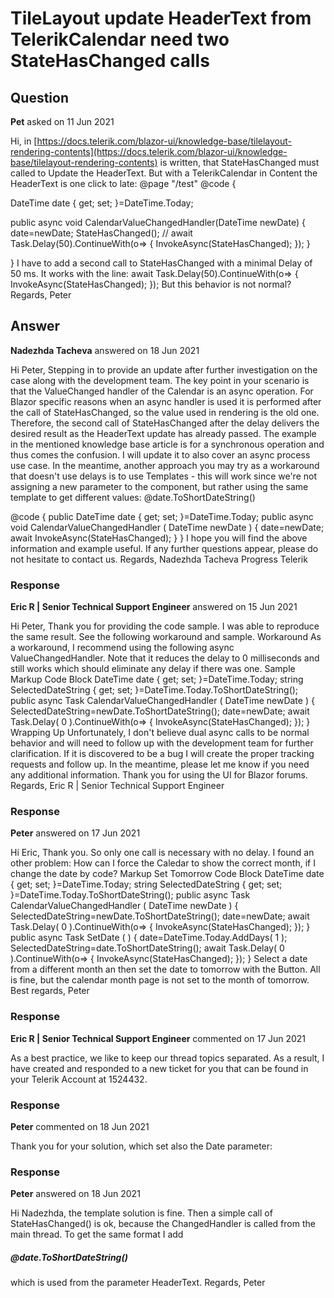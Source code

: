 # TileLayout update HeaderText from TelerikCalendar need two StateHasChanged calls

## Question

**Pet** asked on 11 Jun 2021

Hi, in [https://docs.telerik.com/blazor-ui/knowledge-base/tilelayout-rendering-contents](https://docs.telerik.com/blazor-ui/knowledge-base/tilelayout-rendering-contents) is written, that StateHasChanged must called to Update the HeaderText. But with a TelerikCalendar in Content the HeaderText is one click to late: @page "/test" <TelerikTileLayout> <TileLayoutItems> <TileLayoutItem HeaderText="@date.ToShortDateString()"> <Content> <TelerikCalendar Value="@date" ValueChanged="@CalendarValueChangedHandler" /> </Content> </TileLayoutItem> </TileLayoutItems> </TelerikTileLayout> @code {

DateTime date { get; set; }=DateTime.Today;

public async void CalendarValueChangedHandler(DateTime newDate)
{
date=newDate;
StateHasChanged();
// await Task.Delay(50).ContinueWith(o=> { InvokeAsync(StateHasChanged); });
}

} I have to add a second call to StateHasChanged with a minimal Delay of 50 ms. It works with the line: await Task.Delay(50).ContinueWith(o=> { InvokeAsync(StateHasChanged); }); But this behavior is not normal? Regards, Peter

## Answer

**Nadezhda Tacheva** answered on 18 Jun 2021

Hi Peter, Stepping in to provide an update after further investigation on the case along with the development team. The key point in your scenario is that the ValueChanged handler of the Calendar is an async operation. For Blazor specific reasons when an async handler is used it is performed after the call of StateHasChanged, so the value used in rendering is the old one. Therefore, the second call of StateHasChanged after the delay delivers the desired result as the HeaderText update has already passed. The example in the mentioned knowledge base article is for a synchronous operation and thus comes the confusion. I will update it to also cover an async process use case. In the meantime, another approach you may try as a workaround that doesn't use delays is to use Templates - this will work since we're not assigning a new parameter to the component, but rather using the same template to get different values: <TelerikTileLayout>
<TileLayoutItems>
<TileLayoutItem>
<HeaderTemplate>
@date.ToShortDateString()
</HeaderTemplate>
<Content>
<TelerikCalendar Value="@date" ValueChanged="@CalendarValueChangedHandler"></TelerikCalendar>
</Content>
</TileLayoutItem>
</TileLayoutItems>
</TelerikTileLayout>

@code { public DateTime date { get; set; }=DateTime.Today; public async void CalendarValueChangedHandler ( DateTime newDate ) {
date=newDate; await InvokeAsync(StateHasChanged);
}
} I hope you will find the above information and example useful. If any further questions appear, please do not hesitate to contact us. Regards, Nadezhda Tacheva Progress Telerik

### Response

**Eric R | Senior Technical Support Engineer** answered on 15 Jun 2021

Hi Peter, Thank you for providing the code sample. I was able to reproduce the same result. See the following workaround and sample. Workaround As a workaround, I recommend using the following async ValueChangedHandler. Note that it reduces the delay to 0 milliseconds and still works which should eliminate any delay if there was one. Sample Markup <TelerikTileLayout> <TileLayoutItems> <TileLayoutItem HeaderText="@SelectedDateString"> <Content> <TelerikCalendar Value="@date" ValueChanged="@CalendarValueChangedHandler" /> </Content> </TileLayoutItem> </TileLayoutItems> </TelerikTileLayout> Code Block DateTime date { get; set; }=DateTime.Today; string SelectedDateString { get; set; }=DateTime.Today.ToShortDateString(); public async Task CalendarValueChangedHandler ( DateTime newDate ) {
SelectedDateString=newDate.ToShortDateString();
date=newDate; await Task.Delay( 0 ).ContinueWith(o=> { InvokeAsync(StateHasChanged); });
} Wrapping Up Unfortunately, I don't believe dual async calls to be normal behavior and will need to follow up with the development team for further clarification. If it is discovered to be a bug I will create the proper tracking requests and follow up. In the meantime, please let me know if you need any additional information. Thank you for using the UI for Blazor forums. Regards, Eric R | Senior Technical Support Engineer

### Response

**Peter** answered on 17 Jun 2021

Hi Eric, Thank you. So only one call is necessary with no delay. I found an other problem: How can I force the Caledar to show the correct month, if I change the date by code? Markup <TelerikTileLayout> <TileLayoutItems> <TileLayoutItem HeaderText="@SelectedDateString"> <Content> <TelerikCalendar Value="@date" ValueChanged="@CalendarValueChangedHandler" /> </Content> </TileLayoutItem> </TileLayoutItems> </TelerikTileLayout> <TelerikButton OnClick="SetDate"> Set Tomorrow </TelerikButton> Code Block DateTime date { get; set; }=DateTime.Today; string SelectedDateString { get; set; }=DateTime.Today.ToShortDateString(); public async Task CalendarValueChangedHandler ( DateTime newDate ) {
SelectedDateString=newDate.ToShortDateString();
date=newDate; await Task.Delay( 0 ).ContinueWith(o=> { InvokeAsync(StateHasChanged); });
} public async Task SetDate ( ) {
date=DateTime.Today.AddDays( 1 );
SelectedDateString=date.ToShortDateString(); await Task.Delay( 0 ).ContinueWith(o=> { InvokeAsync(StateHasChanged); });
} Select a date from a different month an then set the date to tomorrow with the Button. All is fine, but the calendar month page is not set to the month of tomorrow. Best regards, Peter

### Response

**Eric R | Senior Technical Support Engineer** commented on 17 Jun 2021

As a best practice, we like to keep our thread topics separated. As a result, I have created and responded to a new ticket for you that can be found in your Telerik Account at 1524432.

### Response

**Peter** commented on 18 Jun 2021

Thank you for your solution, which set also the Date parameter: <TelerikCalendar Date="@date" Value="@date" ValueChanged="@CalendarValueChangedHandler" />

### Response

**Peter** answered on 18 Jun 2021

Hi Nadezhda, the template solution is fine. Then a simple call of StateHasChanged() is ok, because the ChangedHandler is called from the main thread. To get the same format I add <HeaderTemplate> <h5 class="k-card-title"> @date.ToShortDateString() </h5> </HeaderTemplate> which is used from the parameter HeaderText. Regards, Peter
